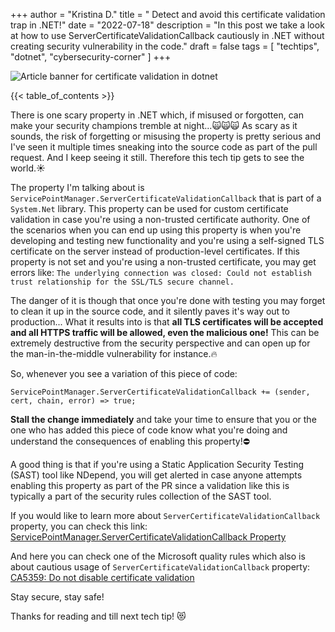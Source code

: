 +++
author = "Kristina D."
title = " Detect and avoid this certificate validation trap in .NET!"
date = "2022-07-18"
description = "In this post we take a look at how to use ServerCertificateValidationCallback cautiously in .NET without creating security vulnerability in the code."
draft = false
tags = [
    "techtips",
    "dotnet",
    "cybersecurity-corner"
]
+++

![Article banner for certificate validation in dotnet](../../images/tech_tips/techtip_10.png)

{{< table_of_contents >}}

There is one scary property in .NET which, if misused or forgotten, can make your security champions tremble at night...🙀🙀🙀 As scary as it sounds, the risk of forgetting or misusing the property is pretty serious and I\'ve seen it multiple times sneaking into the source code as part of the pull request. And I keep seeing it still. Therefore this tech tip gets to see the world.☀️

The property I\'m talking about is ```ServicePointManager.ServerCertificateValidationCallback``` that is part of a ```System.Net``` library. This property can be used for custom certificate validation in case you\'re using a non-trusted certificate authority. One of the scenarios when you can end up using this property is when you\'re developing and testing new functionality and you\'re using a self-signed TLS certificate on the server instead of production-level certificates. If this property is not set and you\'re using a non-trusted certificate, you may get errors like: ```The underlying connection was closed: Could not establish trust relationship for the SSL/TLS secure channel.```

The danger of it is though that once you\'re done with testing you may forget to clean it up in the source code, and it silently paves it\'s way out to production... What it results into is that **all TLS certificates will be accepted and all HTTPS traffic will be allowed, even the malicious one!** This can be extremely destructive from the security perspective and can open up for the man-in-the-middle vulnerability for instance.🔥

So, whenever you see a variation of this piece of code:

```
ServicePointManager.ServerCertificateValidationCallback += (sender, cert, chain, error) => true;
```

**Stall the change immediately** and take your time to ensure that you or the one who has added this piece of code know what you\'re doing and understand the consequences of enabling this property!⛔️

A good thing is that if you\'re using a Static Application Security Testing (SAST) tool like NDepend, you will get alerted in case anyone attempts enabling this property as part of the PR since a validation like this is typically a part of the security rules collection of the SAST tool.

If you would like to learn more about ```ServerCertificateValidationCallback``` property, you can check this link: [ServicePointManager.ServerCertificateValidationCallback Property](https://docs.microsoft.com/en-us/dotnet/api/system.net.servicepointmanager.servercertificatevalidationcallback?view=net-6.0)

And here you can check one of the Microsoft quality rules which also is about cautious usage of ```ServerCertificateValidationCallback``` property: [CA5359: Do not disable certificate validation](https://docs.microsoft.com/en-us/dotnet/fundamentals/code-analysis/quality-rules/ca5359)

Stay secure, stay safe!

Thanks for reading and till next tech tip! 😻
